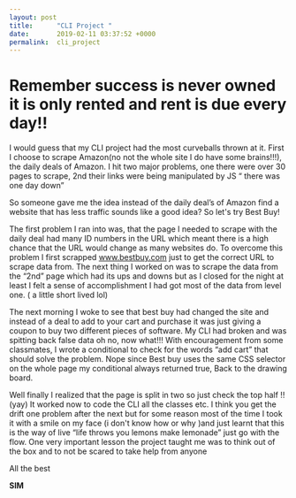 ```yaml
---
layout: post
title:      "CLI Project "
date:       2019-02-11 03:37:52 +0000
permalink:  cli_project
---
```





#  Remember success is never owned it is only rented and rent is due every day!!
 


I would guess that my CLI project had the most curveballs thrown at it. First I choose to scrape Amazon(no not the whole site I do have some brains!!!), the daily deals of Amazon. I hit two major problems, one there were over 30 pages to scrape, 2nd their links were being manipulated by JS “ there was one day down”

So someone gave me the idea instead of the daily deal’s of Amazon find a website that has less traffic sounds like a good idea? So let's try  Best Buy!  

The first problem I ran into was, that the page I needed to scrape with the daily deal had many ID numbers in the URL which meant there is a high chance that the URL would change as many websites do. To overcome this problem I first scrapped www.bestbuy.com just to get the correct URL to scrape data from.  The next thing I worked on was to scrape the data from the “2nd” page which had its ups and downs but as I closed for the night at least I felt a sense of accomplishment I had got most of the data from level one. ( a little short lived lol)

The next morning I woke to see that best buy had changed the site and instead of a deal to add to your cart and purchase it was just giving a coupon to buy two different pieces of software. My CLI had broken and was spitting back false data oh no, now what!!!  With encouragement from some classmates, I wrote a conditional to check for the words “add cart” that should solve the problem. Nope since Best buy uses the same CSS selector on the whole page my conditional always returned true, Back to the drawing board.

Well finally I realized that the page is split in two so just check the top half !! (yay)  It worked now to code the CLI all the classes etc. I think you get the drift one problem after the next but for some reason most of the time I took it with a smile on my face (i don't know how or why )and just learnt that this is the way of live “life throws you lemons make lemonade” just go with the flow. One very important lesson the project taught me was to think out of the box and  to  not be scared to take help from anyone 



All the best

**SIM**

